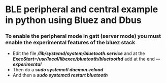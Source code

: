 # BLE peripheral and central example in python using Bluez and Dbus

### To enable the peripheral mode in gatt (server mode) you must enable the experimental features of the bluez stack

*  Edit the file ***/lib/systemd/system/bluetooth.service*** and at the ***ExecStart=/usr/local/libexec/bluetooth/bluetoothd*** add at the end ***--experimental***
*  Then do a ***sudo systemctl daemon-reload***
*  And then a ***sudo systemctl restart bluetooth***
